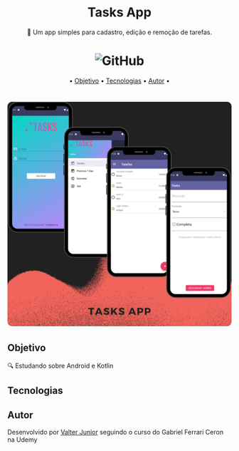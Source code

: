 <h1 align="center">Tasks App </h1>


<p align="center"> 🚀 Um app simples para cadastro, edição e remoção de tarefas.</p>

<h1 align="center"><img alt="GitHub" src="https://img.shields.io/github/license/valtercfjunior/portfolio"></h1>

<p align="center">•
 <a href="#objetivo">Objetivo</a> •
 <a href="#tecnologias">Tecnologias</a> • 
 <a href="#autor">Autor</a> •
</p>



<h1 align="center">
    <img src="assets/mock.png" style="width: 800px; border-radius:10px " >
    
    
</h1>

## **Objetivo**

<p> 🔍 Estudando sobre Android e Kotlin </p>

## **Tecnologias**

<p> 



## **Autor**

<p> Desenvolvido por <a href="https://github.com/valtercfjunior">Valter Junior</a> seguindo o curso do Gabriel Ferrari Ceron na Udemy </p>

